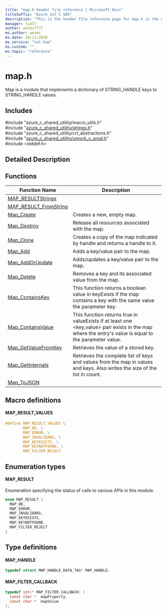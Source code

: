 ```yaml
---                             
title: "map.h header file reference | Microsoft Docs" 
titleSuffix: "Azure IoT C SDK"            
description: "This is the header file reference page for map.h in the Azure IoT C SDK. This SDK is used with Azure IoT Hub and Azure IoT Hub Device Provisioning Service"            
manager: timlt                 
author: wesmc7777              
ms.author: wesmc               
ms.date: 10/11/2018                    
ms.service: "iot-hub"             
ms.custom: ""                
ms.topic: "reference"        
---                            
```


# map.h 

Map is a module that implements a dictionary of STRING_HANDLE keys to STRING_HANDLE values.

## Includes

\#include "azure_c_shared_utility/macro_utils.h"  
\#include "[azure_c_shared_utility/strings.h](strings-h.md)"  
\#include "azure_c_shared_utility/crt_abstractions.h"  
\#include "[azure_c_shared_utility/umock_c_prod.h](umock-c-prod-h.md)"  
\#include <stddef.h>  

## Detailed Description

## Functions

Function Name                  | Description                                
--------------------------------|---------------------------------------------
[MAP_RESULTStrings](./map-h/map-resultstrings.md)            | 
[MAP_RESULT_FromString](./map-h/map-result-fromstring.md)            | 
[Map_Create](./map-h/map-create.md)            | Creates a new, empty map.
[Map_Destroy](./map-h/map-destroy.md)            | Release all resources associated with the map.
[Map_Clone](./map-h/map-clone.md)            | Creates a copy of the map indicated by handle and returns a handle to it.
[Map_Add](./map-h/map-add.md)            | Adds a key/value pair to the map.
[Map_AddOrUpdate](./map-h/map-addorupdate.md)            | Adds/updates a key/value pair to the map.
[Map_Delete](./map-h/map-delete.md)            | Removes a key and its associated value from the map.
[Map_ContainsKey](./map-h/map-containskey.md)            | This function returns a boolean value in keyExists if the map contains a key with the same value the parameter key.
[Map_ContainsValue](./map-h/map-containsvalue.md)            | This function returns true in valueExists if at least one <key,value> pair exists in the map where the entry's value is equal to the parameter value.
[Map_GetValueFromKey](./map-h/map-getvaluefromkey.md)            | Retrieves the value of a stored key.
[Map_GetInternals](./map-h/map-getinternals.md)            | Retrieves the complete list of keys and values from the map in values and keys. Also writes the size of the list in count.
[Map_ToJSON](./map-h/map-tojson.md)            | 

## Macro definitions

#### MAP_RESULT_VALUES

```C
#define MAP_RESULT_VALUES \
        MAP_OK, \
        MAP_ERROR, \
        MAP_INVALIDARG, \
        MAP_KEYEXISTS, \
        MAP_KEYNOTFOUND, \
        MAP_FILTER_REJECT 
```

## Enumeration types

#### MAP_RESULT

Enumeration specifying the status of calls to various APIs in this module. 

```C
enum MAP_RESULT {
  MAP_OK,
  MAP_ERROR,
  MAP_INVALIDARG,
  MAP_KEYEXISTS,
  MAP_KEYNOTFOUND,
  MAP_FILTER_REJECT
}
```

## Type definitions

#### MAP_HANDLE

```C
typedef struct MAP_HANDLE_DATA_TAG* MAP_HANDLE;
```

#### MAP_FILTER_CALLBACK

```C
typedef int(* MAP_FILTER_CALLBACK) (
  const char *  mapProperty,
  const char *  mapValue
);
```

